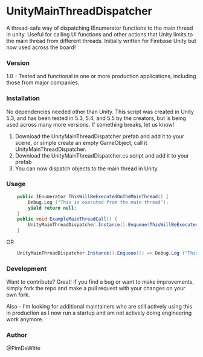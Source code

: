 # UnityMainThreadDispatcher

A thread-safe way of dispatching IEnumerator functions to the main thread in unity. Useful for calling UI functions and other actions that Unity limits to the main thread from different threads. Initially written for Firebase Unity but now used across the board!

### Version
1.0 - Tested and functional in one or more production applications, including those from major companies. 

### Installation

No dependencies needed other than Unity. This script was created in Unity 5.3, and has been tested in 5.3, 5.4, and 5.5 by the creators, but is being used across many more versions. If something breaks, let us know!

1. Download the UnityMainThreadDispatcher prefab and add it to your scene, or simple create an empty GameObject, call it UnityMainThreadDispatcher.
2. Download the UnityMainThreadDispatcher.cs script and add it to your prefab
3. You can now dispatch objects to the main thread in Unity.

### Usage
```C#
	public IEnumerator ThisWillBeExecutedOnTheMainThread() {
		Debug.Log ("This is executed from the main thread");
		yield return null;
	}
	public void ExampleMainThreadCall() {
		UnityMainThreadDispatcher.Instance().Enqueue(ThisWillBeExecutedOnTheMainThread()); 
	}
```
OR

```C#
	UnityMainThreadDispatcher.Instance().Enqueue(() => Debug.Log ("This is executed from the main thread"));
```
### Development

Want to contribute? Great! If you find a bug or want to make improvements, simply fork the repo and make a pull request with your changes on your own fork.

Also - I'm looking for additional maintainers who are still actively using this in production as I now run a startup and am not actively doing engineering work anymore. 

### Author
@PimDeWitte






 
